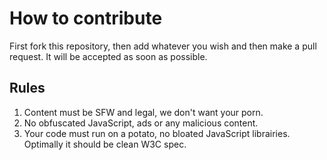 # How to contribute
First fork this repository, then add whatever you wish and then make a pull request. It will be accepted as soon as possible.

## Rules
1. Content must be SFW and legal, we don't want your porn.
2. No obfuscated JavaScript, ads or any malicious content.
3. Your code must run on a potato, no bloated JavaScript librairies. Optimally it should be clean W3C spec.

